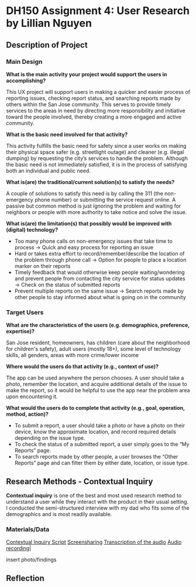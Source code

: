 # DH150 Assignment 4: User Research by Lillian Nguyen

## Description of Project

### Main Design 
**What is the main activity your project would support the users in accomplishing?**

This UX project will support users in making a quicker and easier process of reporting issues, checking report status, and searching reports made by others within the San Jose community. This serves to provide timely services to the areas in need by directing more responsibility and initiative toward the people involved, thereby creating a more engaged and active community.

**What is the basic need involved for that activity?**

This activity fulfills the basic need for safety since a user works on making their physical space safer (e.g. streetlight outage) and cleaner (e.g. illegal dumping) by requesting the city’s services to handle the problem. Although the basic need is not immediately satisfied, it is in the process of satisfying both an individual and public need.

**What is(are) the traditional/current solution(s) to satisfy the needs?**

A couple of solutions to satisfy this need is by calling the 311 (the non-emergency phone number) or submitting the service request online. A passive but common method is just ignoring the problem and waiting for neighbors or people with more authority to take notice and solve the issue.

**What is(are) the limitation(s) that possibly would be improved with (digital) technology?**
* Too many phone calls on non-emergency issues that take time to process → Quick and easy process for reporting an issue
* Hard or takes extra effort to record/remember/describe the location of the problem through phone call → Option for people to place a location marker on their reports
* Timely feedback that would otherwise keep people waiting/wondering and prevent people from contacting the city service for status updates → Check on the status of submitted reports
* Prevent multiple reports on the same issue → Search reports made by other people to stay informed about what is going on in the community

### Target Users
**What are the characteristics of the users (e.g. demographics, preference, expertise)?**

San Jose resident, homeowners, has children (care about the neighborhood for children's safety), adult users (mostly 18+), some level of technology skills, all genders, areas with more crime/lower income

**Where would the users do that activity (e.g., context of use)?**

The app can be used anywhere the person chooses. A user should take a photo, remember the location, and acquire additional details of the issue to make the report, so it would be helpful to use the app near the problem area upon encountering it. 

**What would the users do to complete that activity (e.g., goal, operation, method, action)?**
* To submit a report, a user should take a photo or have a photo on their device, know the approximate location, and record required details depending on the issue type. 
* To check the status of a submitted report, a user simply goes to the “My Reports” page.
* To search reports made by other people, a user browses the “Other Reports” page and can filter them by either date, location, or issue type.


## Research Methods - Contextual Inquiry 
**Contextual inquiry** is one of the best and most used research method to understand a user while they interact with the product in their usual setting. I conducted the semi-structured interview with my dad who fits some of the demographics and is most readily available.

### Materials/Data
[Contextual Inquiry Script](link)
[Screensharing](link)
[Transcription of the audio](link) 
[Audio recording](link)| 

insert photo/findings


## Reflection
